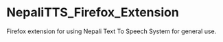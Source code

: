 NepaliTTS_Firefox_Extension
===========================

Firefox extension for using Nepali Text To Speech System for general use.
